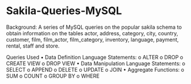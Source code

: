 # Sakila-Queries-MySQL

Background:
A series of MySQL queries on the popular sakila schema to obtain information on the tables actor, address, category, city, country, customer, film, film_actor, film_category, inventory, language, payment, rental, staff and store.

Queries Used
•	Data Definition Language Statements:
o	ALTER
o	DROP
o	CREATE VIEW
o	DROP VIEW
•	Data Manipulation Language Statements:
o	SELECT
o	APPEND
o	DELETE
o	UPDATE
o	JOIN
•	Aggregate Functions:
o	SUM
o	COUNT
o	GROUP BY
o	WHERE

